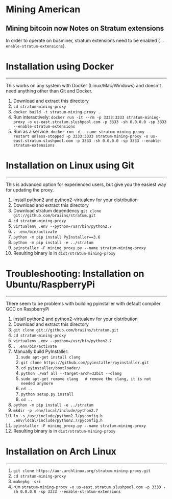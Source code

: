 # Mining American 


Mining bitcoin now
Notes on Stratum extensions
-------------------------------

In order to operate on bosminer, stratum extensions need to be enabled (`--enable-stratum-extensions`).

# Installation using Docker
-------------------------------
This works on any system with Docker (Linux/Mac/Windows) and doesn't need anything other than Git and Docker.

1. Download and extract this directory
1. `cd stratum-mining-proxy`
1. `docker build -t stratum-mining-proxy .`
1. Run interactively: `docker run -it --rm -p 3333:3333 stratum-mining-proxy -o us-east.stratum.slushpool.com -p 3333 -sh 0.0.0.0 -sp 3333 --enable-stratum-extensions`
1. Run as a service: `docker run -d --name stratum-mining-proxy --restart unless-stopped -p 3333:3333 stratum-mining-proxy -o us-east.stratum.slushpool.com -p 3333 -sh 0.0.0.0 -sp 3333 --enable-stratum-extensions`

# Installation on Linux using Git
-------------------------------
This is advanced option for experienced users, but give you the easiest way for updating the proxy.

1. install python2 and python2-virtualenv for your distribution
1. Download and extract this directory
1. Download stratum dependency `git clone git://github.com/braiins/stratum.git`
1. `cd stratum-mining-proxy`
1. `virtualenv .env --python=/usr/bin/python2.7`
1. `. .env/bin/activate`
1. `python -m pip install PyInstaller==3.6`
1. `python -m pip install -e ../stratum`
1. `pyinstaller -F mining_proxy.py --name stratum-mining-proxy`
1. Resulting binary is in `dist/stratum-mining-proxy`

# Troubleshooting: Installation on Ubuntu/RaspberryPi
-------------------------------
There seem to be problems with building pyinstaller with default compiler GCC on RaspberryPi

1. install python2 and python2-virtualenv for your distribution
1. Download and extract this directory
1. `git clone git://github.com/braiins/stratum.git`
1. `cd stratum-mining-proxy`
1. `virtualenv .env --python=/usr/bin/python2.7`
1. `. .env/bin/activate`
1. Manually build PyInstaller:
    1. `sudo apt-get install clang`
    1. `git clone https://github.com/pyinstaller/pyinstaller.git`
    1. `cd pyinstaller/bootloader/`
    1. `python ./waf all --target-arch=32bit --clang`
    1. `sudo apt-get remove clang   # remove the clang, it is not needed anymore`
    1. `cd ..`
    1. `python setup.py install`
    1. `cd ..`
1. `python -m pip install -e ../stratum`
1. `mkdir -p .env/local/include/python2.7`
1. `ln -s /usr/include/python2.7/pyconfig.h .env/local/include/python2.7/pyconfig.h`
1. `pyinstaller -F mining_proxy.py --name stratum-mining-proxy`
1. Resulting binary is in `dist/stratum-mining-proxy`

# Installation on Arch Linux
--------------------------
1. `git clone https://aur.archlinux.org/stratum-mining-proxy.git`
1. `cd stratum-mining-proxy`
1. `makepkg -sri`
1. run `stratum-mining-proxy -o us-east.stratum.slushpool.com -p 3333 -sh 0.0.0.0 -sp 3333 --enable-stratum-extensions`

